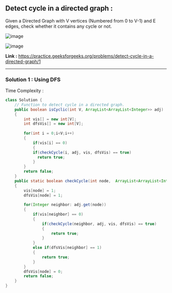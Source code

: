 ## Detect cycle in a directed graph :
Given a Directed Graph with V vertices (Numbered from 0 to V-1) and E edges, check whether it contains any cycle or not.

![image](https://user-images.githubusercontent.com/23376002/161806956-9295db35-bc36-4b27-8dcb-24dd1ae5c1df.png)

![image](https://user-images.githubusercontent.com/23376002/161807075-f8174749-d80a-4734-bdb7-242bf0c285d9.png)


**Link :** https://practice.geeksforgeeks.org/problems/detect-cycle-in-a-directed-graph/1


-----------------------------------------------------------------------------------------------------------------------------------------------


### Solution 1 : Using DFS

Time Complexity :


```java
class Solution {
    // Function to detect cycle in a directed graph.
    public boolean isCyclic(int V, ArrayList<ArrayList<Integer>> adj) 
    {
        int vis[] = new int[V];
        int dfsVis[] = new int[V];
       
        for(int i = 0;i<V;i++) 
        {
        	if(vis[i] == 0) 
        	{
            if(checkCycle(i, adj, vis, dfsVis) == true) 
              return true;
        	}
        }
        return false;
    }
    public static boolean checkCycle(int node,  ArrayList<ArrayList<Integer>> adj, int vis[], int dfsVis[]) 
    {
        vis[node] = 1;
        dfsVis[node] = 1;
       
        for(Integer neighbor: adj.get(node)) 
        {
        	if(vis[neighbor] == 0) 
        	{
                if(checkCycle(neighbor, adj, vis, dfsVis) == true) 
                {
                	return true;
            	}
        	} 
        	else if(dfsVis[neighbor] == 1) 
        	{
            	return true;
        	}
        }
        dfsVis[node] = 0;
        return false;
    }
}
```

